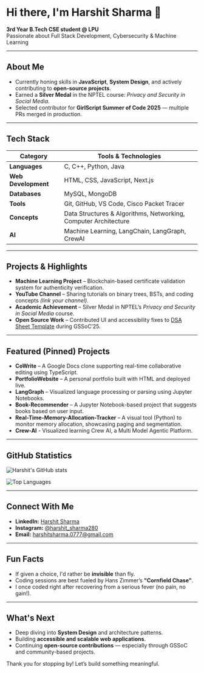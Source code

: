 # Hi there, I'm Harshit Sharma 👋

**3rd Year B.Tech CSE student @ LPU**  
Passionate about Full Stack Development, Cybersecurity & Machine Learning  

---

##  About Me
- Currently honing skills in **JavaScript**, **System Design**, and actively contributing to **open-source projects**.
- Earned a **Silver Medal** in the NPTEL course: *Privacy and Security in Social Media*.
- Selected contributor for **GirlScript Summer of Code 2025** — multiple PRs merged in production.

---

##  Tech Stack

| Category            | Tools & Technologies                             |
|---------------------|--------------------------------------------------|
| **Languages**        | C, C++, Python, Java                             |
| **Web Development**  | HTML, CSS, JavaScript, Next.js                  |
| **Databases**        | MySQL, MongoDB                                   |
| **Tools**            | Git, GitHub, VS Code, Cisco Packet Tracer       |
| **Concepts**         | Data Structures & Algorithms, Networking, Computer Architecture |
| **AI**              | Machine Learning, LangChain, LangGraph, CrewAI    |

---

##  Projects & Highlights

- **Machine Learning Project** – Blockchain-based certificate validation system for authenticity verification.
- **YouTube Channel** – Sharing tutorials on binary trees, BSTs, and coding concepts *(link your channel)*.
- **Academic Achievement** – Silver Medal in NPTEL’s *Privacy and Security in Social Media* course.
- **Open Source Work** – Contributed UI and accessibility fixes to [DSA Sheet Template](https://dsa-sheet-template.vercel.app/) during GSSoC’25.

---

##  Featured (Pinned) Projects

- **CoWrite** – A Google Docs clone supporting real-time collaborative editing using TypeScript.
- **PortfolioWebsite** – A personal portfolio built with HTML and deployed live.
- **LangGraph** – Visualized language processing or parsing using Jupyter Notebooks.
- **Book-Recommender** – A Jupyter Notebook-based project that suggests books based on user input.
- **Real-Time-Memory-Allocation-Tracker** – A visual tool (Python) to monitor memory allocation, showcasing paging and segmentation.
- **Crew-AI** - Visualized learning Crew AI, a Multi Model Agentic Platform.

---

##  GitHub Statistics

<!-- GitHub Stats Card -->
![Harshit's GitHub stats](https://github-readme-stats.vercel.app/api?username=Harshit-077&show_icons=true&theme=tokyonight)

<!-- Top Languages Card -->
![Top Languages](https://github-readme-stats.vercel.app/api/top-langs/?username=Harshit-077&layout=compact&theme=tokyonight)


---

##  Connect With Me
- **LinkedIn:** [Harshit Sharma](https://www.linkedin.com/in/harshitsharma77)  
- **Instagram:** [@harshit_sharma280](https://www.instagram.com/harshit_sharma280)  
- **Email:** harshitsharma.0777@gmail.com  

---

##  Fun Facts
- If given a choice, I'd rather be **invisible** than fly.  
- Coding sessions are best fueled by Hans Zimmer’s **"Cornfield Chase"**.  
- I once coded right after recovering from a serious fever (no pain, no gain!).

---

##  What's Next
- Deep diving into **System Design** and architecture patterns.
- Building **accessible and scalable web applications**.
- Continuing **open-source contributions** — especially through GSSoC and community-based projects.

Thank you for stopping by! Let’s build something meaningful.  
